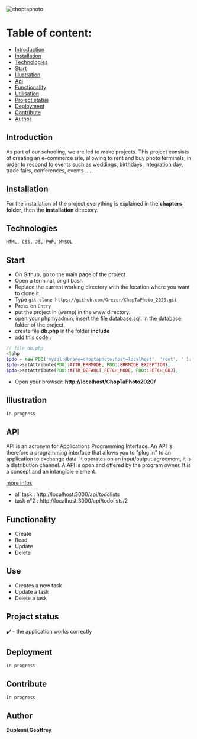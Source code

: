 ![choptaphoto](https://user-images.githubusercontent.com/38507456/94994391-8d138780-0597-11eb-8c38-d5d0838b9abe.png)

# Table of content: 
   * [Introduction](#Introduction)
   * [Installation](#Installation)
   * [Technologies](#Technologies)
   * [Start](#Start)
   * [Illustration](#Illustration)
   * [Api](#Api)
   * [Functionality](#Functionality)
   * [Utilisation](#Utilisation)
   * [Project status](#Project-status)
   * [Deployment](#Deployment)
   * [Contribute](#Contribute)
   * [Author](#Author)

## Introduction
As part of our schooling, we are led to make projects. This project consists of creating an e-commerce site, allowing to rent and buy photo terminals, in order to respond to events such as weddings, birthdays, integration day, trade fairs, conferences, events .....

## Installation
For the installation of the project everything is explained in the **chapters folder**, then the **installation** directory. 

## Technologies
```
HTML, CSS, JS, PHP, MYSQL
```
## Start
- On Github, go to the main page of the project
- Open a terminal, or git bash
- Replace the current working directory with the location where you want to clone it.
- Type ```git clone https://github.com/Grezor/ChopTaPhoto_2020.git ```
- Press on ```Entry```
- put the project in (wamp) in the www directory.
- open your phpmyadmin, insert the file database.sql. In the database folder of the project.
- create file **db.php** in the folder **include**
- add this code : 
```php
// file db.php
<?php 
$pdo = new PDO('mysql:dbname=choptaphoto;host=localhost', 'root', '');
$pdo->setAttribute(PDO::ATTR_ERRMODE, PDO::ERRMODE_EXCEPTION);
$pdo->setAttribute(PDO::ATTR_DEFAULT_FETCH_MODE, PDO::FETCH_OBJ);
```
- Open your browser: **http://localhost/ChopTaPhoto2020/**

## Illustration
```
In progress
```
## API
API is an acronym for Applications Programming Interface. An API is therefore a programming interface that allows you to "plug in" to an application to exchange data. It operates on an input/output agreement, it is a distribution channel. A API is open and offered by the program owner. It is a concept and an intangible element.

[more infos](https://github.com/Grezor/Todolist/blob/master/server.js)
- all task : http://localhost:3000/api/todolists
- task n°2 : http://localhost:3000/api/todolists/2

## Functionality
- Create 
- Read
- Update
- Delete

## Use
- Creates a new task
- Update a task
- Delete a task

## Project status
✔️ - the application works correctly
## Deployment 
```
In progress
```
## Contribute
```
In progress
```

## Author
**Duplessi Geoffrey** 